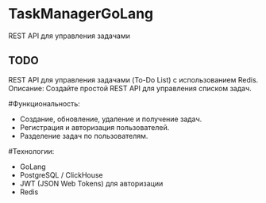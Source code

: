 # TaskManagerGoLang
REST API для управления задачами


## TODO
REST API для управления задачами (To-Do List) с использованием Redis.
Описание: Создайте простой REST API для управления списком задач.

#Функциональность:
- Создание, обновление, удаление и получение задач.
- Регистрация и авторизация пользователей.
- Разделение задач по пользователям.

#Технологии:
- GoLang
- PostgreSQL / ClickHouse
- JWT (JSON Web Tokens) для авторизации
- Redis

